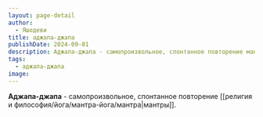 ```yaml
---
layout: page-detail
author:
  - Яшодеви
title: аджапа-джапа
publishDate: 2024-09-01
description: Аджапа-джапа - самопроизвольное, спонтанное повторение мантры.
tags:
  - аджапа-джапа
image:
---
```

**Аджапа-джапа** - самопроизвольное, спонтанное повторение [[религия и философия/йога/мантра-йога/мантра|мантры]].

